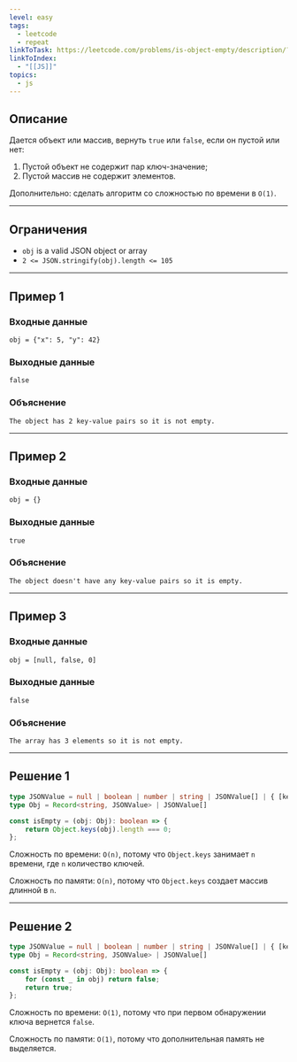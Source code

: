 ```yaml
---
level: easy
tags:
  - leetcode
  - repeat
linkToTask: https://leetcode.com/problems/is-object-empty/description/?envType=study-plan-v2&envId=30-days-of-javascript
linkToIndex:
  - "[[JS]]"
topics:
  - js
---
```

## Описание

Дается объект или массив, вернуть `true` или `false`, если он пустой или нет:
1. Пустой объект не содержит пар ключ-значение;
2. Пустой массив не содержит элементов.

Дополнительно: сделать алгоритм со сложностью по времени в `O(1)`.

---
## Ограничения

- `obj` is a valid JSON object or array
- `2 <= JSON.stringify(obj).length <= 105`

---
## Пример 1

### Входные данные

```
obj = {"x": 5, "y": 42}
```
### Выходные данные

```
false
```
### Объяснение

```
The object has 2 key-value pairs so it is not empty.
```

---
## Пример 2

### Входные данные

```
obj = {}
```
### Выходные данные

```
true
```
### Объяснение

```
The object doesn't have any key-value pairs so it is empty.
```

---
## Пример 3

### Входные данные

```
obj = [null, false, 0]
```
### Выходные данные

```
false
```
### Объяснение

```
The array has 3 elements so it is not empty.
```

---


## Решение 1

```typescript
type JSONValue = null | boolean | number | string | JSONValue[] | { [key: string]: JSONValue };
type Obj = Record<string, JSONValue> | JSONValue[]

const isEmpty = (obj: Obj): boolean => {
	return Object.keys(obj).length === 0;
};
```

Сложность по времени: `O(n)`, потому что `Object.keys` занимает `n` времени, где `n` количество ключей.

Сложность по памяти: `O(n)`, потому что `Object.keys` создает массив длинной в `n`.

---
## Решение 2

```typescript
type JSONValue = null | boolean | number | string | JSONValue[] | { [key: string]: JSONValue };
type Obj = Record<string, JSONValue> | JSONValue[]

const isEmpty = (obj: Obj): boolean => {
	for (const _ in obj) return false;
    return true;
};
```

Сложность по времени: `O(1)`, потому что при первом обнаружении ключа вернется `false`.

Сложность по памяти: `O(1)`, потому что дополнительная память не выделяется.